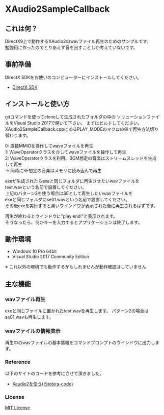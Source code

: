 XAudio2SampleCallback
====================================================================================================

これは何？
----------------------------------------------------------------------------------------------------

DirectX9上で動作するXAudio2のwavファイル再生のためのサンプルです。  
勉強用に作ったのでとりあえず音を出すことしか考えていないです。


事前準備
----------------------------------------------------------------------------------------------------

DirectX SDKをお使いのコンピューターにインストールしてください。

- [DirectX SDK](https://www.microsoft.com/en-us/download/details.aspx?id=6812)


インストールと使い方
----------------------------------------------------------------------------------------------------

gitコマンドを使ってcloneして生成されたフォルダの中の
ソリューションファイルをVisual Studio 2017で開いて下さい。
まずはビルドしてください。  
XAudio2SampleCallback.cppにあるPLAY_MODEのマクロの値で再生方法切り替わります。  

0: 直接MMIOを操作してwaveファイルを再生  
1: WaveOperatorクラスを介してwaveファイルを操作して再生  
2: WaveOperatorクラスを利用、BGM想定の音楽はストリームスレッドを生成して再生  
-> 同時にSE想定の音楽はメモリに読み込んで再生


exeが生成されたらexeと同じフォルダに再生させたいwavファイルを  
test.wavという名前で設置してください。  
上記のパターン2を使う場合はSEとして再生したいwavファイルを  
exeと同じフォルダにse01.wavという名前で設置してください。  
その後exeを実行すると黒いウインドウが表示された後に再生されるはずです。

再生が終わるとウインドウに"play end!"と表示されます。  
そうなったら、何かキーを入力するとアプリケーションは終了します。


動作環境
----------------------------------------------------------------------------------------------------

 - Windows 10 Pro 64bit
 - Visual Studio 2017 Community Edition 

※ これ以外の環境でも動作するかもしれませんが動作確認はしていません



主な機能
----------------------------------------------------------------------------------------------------

### wavファイル再生
exeと同じファイルに置かれたtest.wavを再生します。
パターン2の場合はse01.wavも再生します。

### wavファイルの情報表示
再生中のwavファイルの基本情報をコマンドプロンプトのウインドウに出力します。

### Reference

以下のサイトのコードを参考にさせて頂きました。

- [Xaudio2を使う(@tobira-code)](https://qiita.com/tobira-code/items/39936c4e2b1168fb79ce#sample-code%E5%85%A8%E4%BD%93)

### License

[MIT License](LICENSE)